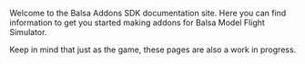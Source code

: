 Welcome to the Balsa Addons SDK documentation site. Here you can find information to get you started making addons for Balsa Model Flight Simulator.

Keep in mind that just as the game, these pages are also a work in progress.
